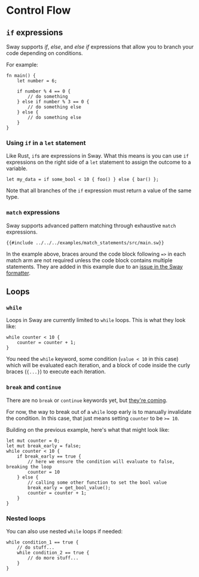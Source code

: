 # Control Flow

## `if` expressions

Sway supports _if_, _else_, and _else if_ expressions that allow you to branch your code depending on conditions.

For example:

```sway
fn main() {
    let number = 6;

    if number % 4 == 0 {
        // do something
    } else if number % 3 == 0 {
        // do something else
    } else {
        // do something else
    }
}
```

### Using `if` in a `let` statement

Like Rust, `if`s are expressions in Sway. What this means is you can use `if` expressions on the right side of a `let` statement to assign the outcome to a variable.

```sway
let my_data = if some_bool < 10 { foo() } else { bar() };
```

Note that all branches of the `if` expression must return a value of the same type.

### `match` expressions

Sway supports advanced pattern matching through exhaustive `match` expressions.

```sway
{{#include ../../../examples/match_statements/src/main.sw}}
```

In the example above, braces around the code block following `=>` in each match arm are not required unless the code block contains multiple statements. They are added in this example due to an [issue in the Sway formatter](https://github.com/FuelLabs/sway/issues/604).

## Loops

### `while`

Loops in Sway are currently limited to `while` loops. This is what they look like:

```sway
while counter < 10 {
    counter = counter + 1;
}
```

You need the `while` keyword, some condition (`value < 10` in this case) which will be evaluated each iteration, and a block of code inside the curly braces (`{...}`) to execute each iteration.

### `break` and `continue`

There are no `break` or `continue` keywords yet, but [they're coming](https://github.com/FuelLabs/sway/issues/587).

For now, the way to break out of a `while` loop early is to manually invalidate the condition. In this case, that just means setting `counter` to be `>= 10`.

Building on the previous example, here's what that might look like:

```sway
let mut counter = 0;
let mut break_early = false;
while counter < 10 {
    if break_early == true {
        // here we ensure the condition will evaluate to false, breaking the loop
        counter = 10
    } else {
        // calling some other function to set the bool value
        break_early = get_bool_value();
        counter = counter + 1;
    }
}
```

### Nested loops

You can also use nested `while` loops if needed:

```sway
while condition_1 == true {
    // do stuff...
    while condition_2 == true {
        // do more stuff...
    }
}
```
